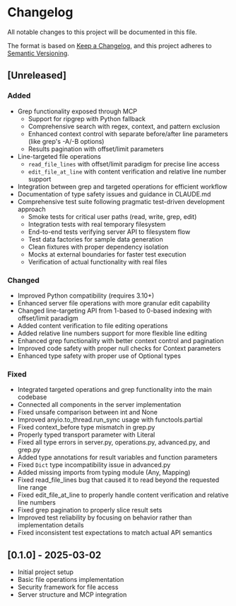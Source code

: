 # Changelog

All notable changes to this project will be documented in this file.

The format is based on [Keep a Changelog](https://keepachangelog.com/en/1.0.0/),
and this project adheres to [Semantic Versioning](https://semver.org/spec/v2.0.0.html).

## [Unreleased]

### Added
- Grep functionality exposed through MCP
  - Support for ripgrep with Python fallback
  - Comprehensive search with regex, context, and pattern exclusion
  - Enhanced context control with separate before/after line parameters (like grep's -A/-B options)
  - Results pagination with offset/limit parameters
- Line-targeted file operations
  - `read_file_lines` with offset/limit paradigm for precise line access
  - `edit_file_at_line` with content verification and relative line number support
- Integration between grep and targeted operations for efficient workflow
- Documentation of type safety issues and guidance in CLAUDE.md
- Comprehensive test suite following pragmatic test-driven development approach
  - Smoke tests for critical user paths (read, write, grep, edit)
  - Integration tests with real temporary filesystem
  - End-to-end tests verifying server API to filesystem flow
  - Test data factories for sample data generation
  - Clean fixtures with proper dependency isolation
  - Mocks at external boundaries for faster test execution
  - Verification of actual functionality with real files

### Changed
- Improved Python compatibility (requires 3.10+)
- Enhanced server file operations with more granular edit capability
- Changed line-targeting API from 1-based to 0-based indexing with offset/limit paradigm
- Added content verification to file editing operations
- Added relative line numbers support for more flexible line editing
- Enhanced grep functionality with better context control and pagination
- Improved code safety with proper null checks for Context parameters
- Enhanced type safety with proper use of Optional types

### Fixed
- Integrated targeted operations and grep functionality into the main codebase
- Connected all components in the server implementation
- Fixed unsafe comparison between int and None
- Improved anyio.to_thread.run_sync usage with functools.partial
- Fixed context_before type mismatch in grep.py
- Properly typed transport parameter with Literal
- Fixed all type errors in server.py, operations.py, advanced.py, and grep.py
- Added type annotations for result variables and function parameters
- Fixed `Dict` type incompatibility issue in advanced.py
- Added missing imports from typing module (Any, Mapping)
- Fixed read_file_lines bug that caused it to read beyond the requested line range
- Fixed edit_file_at_line to properly handle content verification and relative line numbers
- Fixed grep pagination to properly slice result sets
- Improved test reliability by focusing on behavior rather than implementation details
- Fixed inconsistent test expectations to match actual API semantics

## [0.1.0] - 2025-03-02
- Initial project setup
- Basic file operations implementation
- Security framework for file access
- Server structure and MCP integration